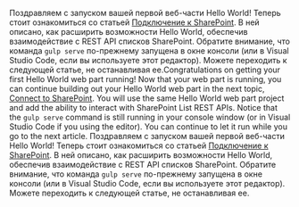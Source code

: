 <span data-ttu-id="958ae-p124">Поздравляем с запуском вашей первой веб-части Hello World! Теперь стоит ознакомиться со статьей [Подключение к SharePoint](./connect-to-sharepoint). В ней описано, как расширить возможности Hello World, обеспечив взаимодействие с REST API списков SharePoint. Обратите внимание, что команда `gulp serve` по-прежнему запущена в окне консоли (или в Visual Studio Code, если вы используете этот редактор). Можете переходить к следующей статье, не останавливая ее.</span><span class="sxs-lookup"><span data-stu-id="958ae-p124">Congratulations on getting your first Hello World web part running! Now that your web part is running, you can continue building out your Hello World web part in the next topic, [Connect to SharePoint](./connect-to-sharepoint). You will use the same Hello World web part project and add the ability to interact with SharePoint List REST APIs. Notice that the `gulp serve` command is still running in your console window (or in Visual Studio Code if you using the editor). You can continue to let it run while you go to the next article.</span></span>
Поздравляем с запуском вашей первой веб-части Hello World! Теперь стоит ознакомиться со статьей [Подключение к SharePoint](./connect-to-sharepoint). В ней описано, как расширить возможности Hello World, обеспечив взаимодействие с REST API списков SharePoint. Обратите внимание, что команда `gulp serve` по-прежнему запущена в окне консоли (или в Visual Studio Code, если вы используете этот редактор). Можете переходить к следующей статье, не останавливая ее.
